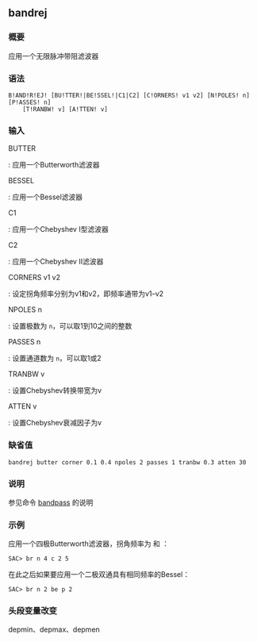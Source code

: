 ## bandrej 

### 概要

应用一个无限脉冲带阻滤波器

### 语法

``` {.bash}
B!AND!R!EJ! [BU!TTER!|BE!SSEL!|C1|C2] [C!ORNERS! v1 v2] [N!POLES! n] [P!ASSES! n]
    [T!RANBW! v] [A!TTEN! v]
```

### 输入

BUTTER

:   应用一个Butterworth滤波器

BESSEL

:   应用一个Bessel滤波器

C1

:   应用一个Chebyshev I型滤波器

C2

:   应用一个Chebyshev II滤波器

CORNERS v1 v2

:   设定拐角频率分别为v1和v2，即频率通带为v1–v2

NPOLES n

:   设置极数为 `n`，可以取1到10之间的整数

PASSES n

:   设置通道数为 `n`，可以取1或2

TRANBW v

:   设置Chebyshev转换带宽为v

ATTEN v

:   设置Chebyshev衰减因子为v

### 缺省值

``` {.bash}
bandrej butter corner 0.1 0.4 npoles 2 passes 1 tranbw 0.3 atten 30
```

### 说明

参见命令 [bandpass](/commands/bandpass.md) 的说明

### 示例

应用一个四极Butterworth滤波器，拐角频率为 和 ：

``` {.bash}
SAC> br n 4 c 2 5
```

在此之后如果要应用一个二极双通具有相同频率的Bessel：

``` {.bash}
SAC> br n 2 be p 2
```

### 头段变量改变

depmin、depmax、depmen
